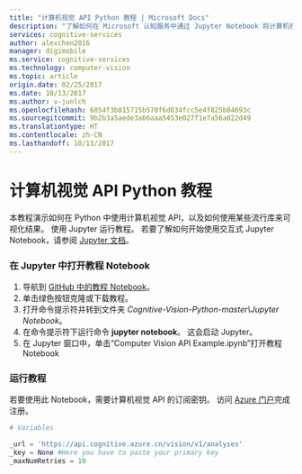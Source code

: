 ```yaml
---
title: "计算机视觉 API Python 教程 | Microsoft Docs"
description: "了解如何在 Microsoft 认知服务中通过 Jupyter Notebook 将计算机视觉 API 与 Python 配合使用。 使用流行库可视化结果。"
services: cognitive-services
author: alexchen2016
manager: digimobile
ms.service: cognitive-services
ms.technology: computer-vision
ms.topic: article
origin.date: 02/25/2017
ms.date: 10/13/2017
ms.author: v-junlch
ms.openlocfilehash: 6854f3b815715b570f6d834fcc5e4f825b84693c
ms.sourcegitcommit: 9b2b3a5aede3a66aaa5453e027f1e7a56a022d49
ms.translationtype: HT
ms.contentlocale: zh-CN
ms.lasthandoff: 10/13/2017
---
```

# <a name="computer-vision-api-python-tutorial"></a>计算机视觉 API Python 教程

本教程演示如何在 Python 中使用计算机视觉 API，以及如何使用某些流行库来可视化结果。 使用 Jupyter 运行教程。 若要了解如何开始使用交互式 Jupyter Notebook，请参阅 [Jupyter 文档](http://jupyter.readthedocs.io/en/latest/index.html)。 

### <a name="opening-the-tutorial-notebook-in-jupyter"></a>在 Jupyter 中打开教程 Notebook 

1. 导航到 [GitHub 中的教程 Notebook](https://github.com/Microsoft/Cognitive-Vision-Python)。 
2. 单击绿色按钮克隆或下载教程。 
3. 打开命令提示符并转到文件夹 _Cognitive-Vision-Python-master\Jupyter Notebook_。 
4. 在命令提示符下运行命令 **jupyter notebook**。 这会启动 Jupyter。
5. 在 Jupyter 窗口中，单击“Computer Vision API Example.ipynb”打开教程 Notebook 

### <a name="running-the-tutorial"></a>运行教程

若要使用此 Notebook，需要计算机视觉 API 的订阅密钥。 访问 [Azure 门户](https://portal.azure.cn/)完成注册。 

```python
# Variables

_url = 'https://api.cognitive.azure.cn/vision/v1/analyses'
_key = None #Here you have to paste your primary key
_maxNumRetries = 10
```

